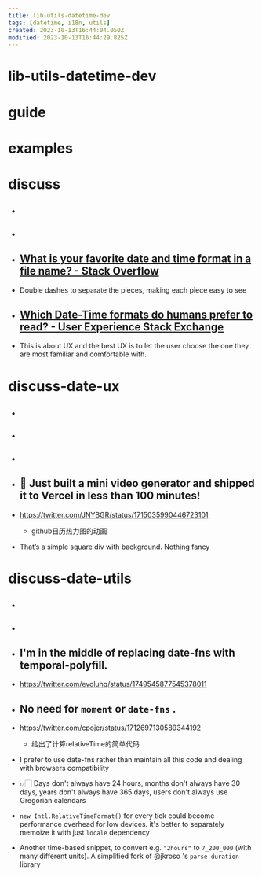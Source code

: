 ```yaml
---
title: lib-utils-datetime-dev
tags: [datetime, i18n, utils]
created: 2023-10-13T16:44:04.050Z
modified: 2023-10-13T16:44:29.825Z
---
```


# lib-utils-datetime-dev

# guide

# examples

# discuss

- ## 

- ## 

- ## [What is your favorite date and time format in a file name? - Stack Overflow](https://stackoverflow.com/questions/1248747/what-is-your-favorite-date-and-time-format-in-a-file-name)
- Double dashes to separate the pieces, making each piece easy to see

- ## [Which Date-Time formats do humans prefer to read? - User Experience Stack Exchange](https://ux.stackexchange.com/questions/56646/which-date-time-formats-do-humans-prefer-to-read)
- This is about UX and the best UX is to let the user choose the one they are most familiar and comfortable with.

# discuss-date-ux
- ## 

- ## 

- ## 

- ## 🌰 Just built a mini video generator and shipped it to Vercel in less than 100 minutes!
- https://twitter.com/JNYBGR/status/1715035990446723101
  - github日历热力图的动画
- That’s a simple square div with background. Nothing fancy

# discuss-date-utils
- ## 

- ## 

- ## I'm in the middle of replacing date-fns with temporal-polyfill.
- https://twitter.com/evoluhq/status/1749545877545378011

- ## No need for `moment` or `date-fns` .
- https://twitter.com/cpojer/status/1712697130589344192
  - 给出了计算relativeTime的简单代码
- I prefer to use date-fns rather than maintain all this code and dealing with browsers compatibility
- 👉🏻 Days don't always have 24 hours, months don't always have 30 days, years don't always have 365 days, users don't always use Gregorian calendars
- `new Intl.RelativeTimeFormat()` for every tick could become performance overhead for low devices. it's better to separately memoize it with just `locale` dependency
- Another time-based snippet, to convert e.g. `"2hours"` to `7_200_000` (with many different units). A simplified fork of @jkroso 's `parse-duration` library
